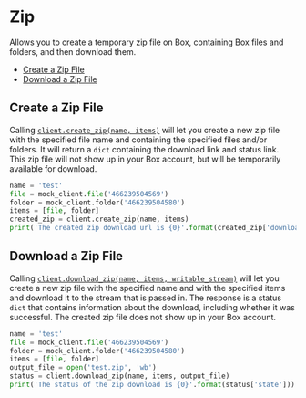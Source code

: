 Zip
========

Allows you to create a temporary zip file on Box, containing Box files and folders, and then download them.

<!-- START doctoc generated TOC please keep comment here to allow auto update -->
<!-- DON'T EDIT THIS SECTION, INSTEAD RE-RUN doctoc TO UPDATE -->


- [Create a Zip File](#create-a-zip-file)
- [Download a Zip File](#download-a-zip-file)

<!-- END doctoc generated TOC please keep comment here to allow auto update -->

Create a Zip File
-----------------------------

Calling [`client.create_zip(name, items)`][create_zip] will let you create a new zip file with the specified file name and containing the specified files and/or folders.  It will return a `dict` containing the download link and status link. This zip file will not show up in your Box account, but will be temporarily available for download.

```python
name = 'test'
file = mock_client.file('466239504569')
folder = mock_client.folder('466239504580')
items = [file, folder]
created_zip = client.create_zip(name, items)
print('The created zip download url is {0}'.format(created_zip['download_url']))
```

[create_zip]: https://box-python-sdk.readthedocs.io/en/latest/boxsdk.client.html#boxsdk.client.client.Client.create_zip

Download a Zip File
-----------------------------

Calling [`client.download_zip(name, items, writable_stream)`][create_zip] will let you create a new zip file 
with the specified name and with the specified items and download it to the stream that is passed in. The response is a status `dict` that contains information about the download, including whether it was successful. The created zip file does not show up in your Box account.

```python
name = 'test'
file = mock_client.file('466239504569')
folder = mock_client.folder('466239504580')
items = [file, folder]
output_file = open('test.zip', 'wb')
status = client.download_zip(name, items, output_file)
print('The status of the zip download is {0}'.format(status['state']))
```

[download_zip]: https://box-python-sdk.readthedocs.io/en/latest/boxsdk.client.html#boxsdk.client.client.Client.download_zip
